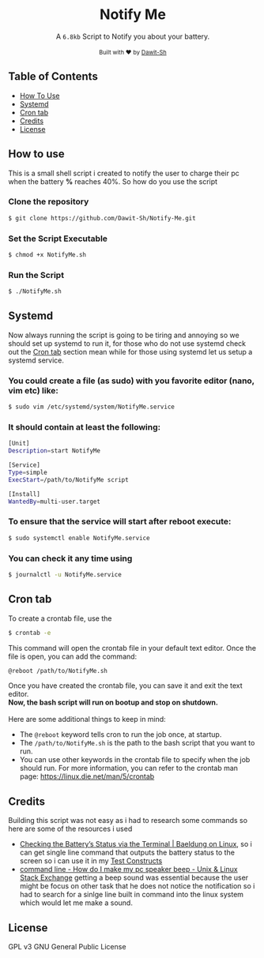 <h1 align="center">Notify Me</h1>

<div align="center">
  A <code>6.8kb</code> Script to Notify you about your battery.
</div>

<br />


<div align="center">
  <sub>Built with ❤︎ by
  <a href="https://twitter.com/DawitSharon_">Dawit-Sh</a>
</div>

## Table of Contents
<p align="center">
<ul>
<li><a href="#how-to-use">How To Use</a></li>
<li><a href="#systemd">Systemd</a></li> 
<li><a href="#cron-tab">Cron tab</a></li>
<li><a href="#credits">Credits</a> </li> 
<li><a href="#license">License</a></li> 
</ul>
</p>


## How to use
This is a small shell script i created to notify the user to charge their pc when the battery **%** reaches 40%.
So how do you use the script 

### Clone the repository

```bash
$ git clone https://github.com/Dawit-Sh/Notify-Me.git
```

### Set the Script Executable 
```bash
$ chmod +x NotifyMe.sh
```

### Run the Script 
```bash
$ ./NotifyMe.sh
```


## Systemd
Now always running the script is going to be tiring and annoying so we should set up systemd to run it, for those who do not use systemd check out the <a href="#cron-tab">Cron tab</a> section
mean while for those using systemd let us setup a systemd service.

### You could create a file (as sudo) with you favorite editor (nano, vim etc) like:
```bash 
$ sudo vim /etc/systemd/system/NotifyMe.service
```

### It should contain at least the following:
```bash
[Unit]
Description=start NotifyMe

[Service]
Type=simple
ExecStart=/path/to/NotifyMe script

[Install]
WantedBy=multi-user.target
```

### To ensure that the service will start after reboot execute: 
```bash
$ sudo systemctl enable NotifyMe.service
```

### You can check it any time using
```bash
$ journalctl -u NotifyMe.service
```

## Cron tab

To create a crontab file, use the 
```bash
$ crontab -e
```
This command will open the crontab file in your default text editor. Once the file is open, you can add the command:
```bash
@reboot /path/to/NotifyMe.sh
```
Once you have created the crontab file, you can save it and exit the text editor.<br>
**Now, the bash script will run on bootup and stop on shutdown.**
<br>
<br>
Here are some additional things to keep in mind:

- The ```@reboot``` keyword tells cron to run the job once, at startup.
- The ```/path/to/NotifyMe.sh``` is the path to the bash script that you want to run.
- You can use other keywords in the crontab file to specify when the job should run. For more information, you can refer to the crontab man page: https://linux.die.net/man/5/crontab


## Credits
Building this script was not easy as i had to research some commands so here are some of the resources i used 
- [Checking the Battery’s Status via the Terminal | Baeldung on Linux](https://www.baeldung.com/linux/check-battery-status), so i can get single line command that outputs the battery status to the screen so i can use it in my [Test Constructs](https://tldp.org/LDP/abs/html/testconstructs.html)
- [command line - How do I make my pc speaker beep - Unix & Linux Stack Exchange](https://unix.stackexchange.com/questions/1974/how-do-i-make-my-pc-speaker-beep) getting a beep sound was essential because the user might be focus on other task that he does not notice the notification so i had to search for a sinlge line built in command into the linux system which would let me make a sound.


## License 
GPL v3 GNU General Public License
